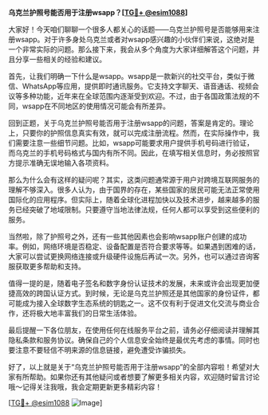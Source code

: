 **乌克兰护照号能否用于注册wsapp？[[TG💪+ @esim1088](https://t.me/s/esim1088)]**

大家好！今天咱们聊聊一个很多人都关心的话题——乌克兰护照号是否能够用来注册wsapp。对于许多身处乌克兰或者对wsapp感兴趣的小伙伴们来说，这绝对是一个非常实际的问题。那么接下来，我会从多个角度为大家详细解答这个问题，并且分享一些相关的经验和建议。

首先，让我们明确一下什么是wsapp。wsapp是一款新兴的社交平台，类似于微信、WhatsApp等应用，提供即时通讯服务。它支持文字聊天、语音通话、视频会议等多种功能，近年来在全球范围内逐渐受到欢迎。不过，由于各国政策法规的不同，wsapp在不同地区的使用情况可能会有所差异。

回到正题，关于乌克兰护照号能否用于注册wsapp的问题，答案是肯定的。理论上，只要你的护照信息真实有效，就可以完成注册流程。然而，在实际操作中，我们需要注意一些细节问题。比如，wsapp可能要求用户提供手机号码进行验证，而乌克兰的手机号码格式与国内有所不同。因此，在填写相关信息时，务必按照官方提示准确无误地输入各项资料。

那么为什么会有这样的疑问呢？其实，这类问题通常源于用户对跨境互联网服务的理解不够深入。很多人认为，由于国界的存在，某些国家的居民可能无法正常使用国际化的应用程序。但实际上，随着全球化进程加快以及技术进步，越来越多的服务已经突破了地域限制。只要遵守当地法律法规，任何人都可以享受到这些便利的服务。

当然啦，除了护照号之外，还有一些其他因素也会影响wsapp账户创建的成功率。例如，网络环境是否稳定、设备配置是否符合要求等等。如果遇到困难的话，大家可以尝试更换网络连接或升级硬件设施后再试一次。另外，也可以通过咨询客服获取更多帮助和支持。

值得一提的是，随着电子签名和数字身份认证技术的发展，未来或许会出现更加便捷高效的跨国认证方式。到时候，无论是乌克兰护照还是其他国家的身份证件，都可能成为接入全球数字生态系统的钥匙之一。这不仅有利于促进文化交流与商业合作，还将极大地丰富我们的日常生活体验。

最后提醒一下各位朋友，在使用任何在线服务平台之前，请务必仔细阅读并理解其隐私条款和服务协议。确保自己的个人信息安全始终是最优先考虑的事情。同时也要注意不要轻信不明来源的信息链接，避免遭受诈骗损失。

好了，以上就是关于“乌克兰护照号能否用于注册wsapp”的全部内容啦！希望对大家有所帮助。如果你还有其他疑问或者想要了解更多相关内容，欢迎随时留言讨论哦～记得关注我哦，我会定期更新更多精彩内容！

[[TG💪+ @esim1088](https://t.me/s/esim1088) ![Image](https://i.postimg.cc/4NQfJmqS/Snipaste-2025-05-13-00-14-12.png)]